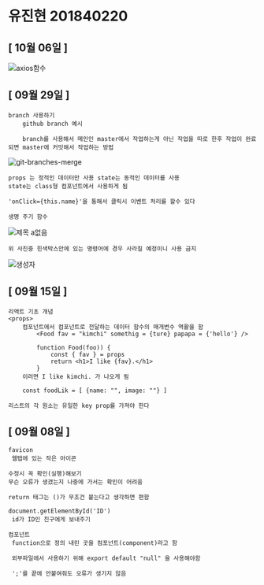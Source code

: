 # 유진현 201840220

## [ 10월 06일 ]

![axios함수](https://user-images.githubusercontent.com/79895978/136158799-7b9fead8-ee41-4063-aa68-84f4faa16e7f.png)


## [ 09월 29일 ]

    branch 사용하기
        github branch 예시 

        branch를 사용해서 메인인 master에서 작업하는게 아닌 작업을 따로 한후 작업이 완료 되면 master에 커밋해서 작업하는 방법

![git-branches-merge](https://user-images.githubusercontent.com/79895978/135209061-0511a87a-89f8-454e-94a0-736f51dd7a66.png)

    props 는 정적인 데이터만 사용 state는 동적인 데이터를 사용
    state는 class형 컴포넌트에서 사용하게 됨

    'onClick={this.name}'을 통해서 클릭시 이벤트 처리를 할수 있다

    생명 주기 함수

![제목 a없음](https://user-images.githubusercontent.com/79895978/135222287-38530aea-d395-4fa2-a656-a564f1466464.png)

    위 사진중 힌색박스안에 있는 명령어에 경우 사라질 예정이니 사용 금지

![생성자](https://user-images.githubusercontent.com/79895978/135223891-d509699e-d495-4528-85b5-872dd37ee943.png)


## [ 09월 15일 ]

    리액트 기초 개념 
    <props>
        컴포넌트에서 컴포넌트로 전달하는 데이터 함수의 매개변수 역활을 함
            <Food fav = "kimchi" somethig = {ture} papapa = {'hello'} />

            function Food(foo)) {
                const { fav } = props
                return <h1>I like {fav}.</h1>
            }
        이러면 I like kimchi. 가 나오게 됨

        const foodLik = [ {name: "", image: ""} ]
    
    리스트의 각 원소는 유일한 key prop를 가져야 한다

## [ 09월 08일 ]

    favicon
     웹탭에 있는 작은 아이콘

    수정시 꼭 확인(실행)해보기
    무슨 오류가 생겼는지 나중에 가서는 확인이 어려움

    return 태그는 ()가 무조건 붙는다고 생각하면 편함

    document.getElementById('ID')
     id가 ID인 친구에게 보내주기

    컴포넌트
     function으로 정의 내린 곳을 컴포넌트(component)라고 함

     외부파일에서 사용하기 위해 export default "null" 을 사용해야함

     ';'를 끝에 안붙여줘도 오류가 생기지 않음
     
